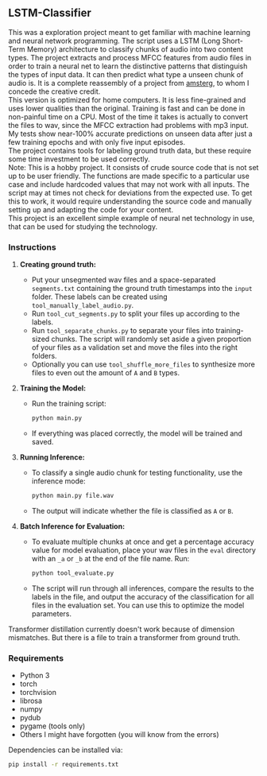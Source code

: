## LSTM-Classifier

This was a exploration project meant to get familiar with machine learning and neural network programming. The script uses a LSTM (Long Short-Term Memory) architecture to classify chunks of audio into two content types. The project extracts and process MFCC features from audio files in order to train a neural net to learn the distinctive patterns that distinguish the types of input data. It can then predict what type a unseen chunk of audio is. It is a complete reassembly of a project from [amsterg](https://github.com/amsterg/Podcast-Ad-Detection), to whom I concede the creative credit.\
This version is optimized for home computers. It is less fine-grained and uses lower qualities than the original. Training is fast and can be done in non-painful time on a CPU. Most of the time it takes is actually to convert the files to wav, since the MFCC extraction had problems with mp3 input. My tests show near-100% accurate predictions on unseen data after just a few training epochs and with only five input episodes.\
The project contains tools for labeling ground truth data, but these require some time investment to be used correctly.\
Note: This is a hobby project. It consists of crude source code that is not set up to be user friendly. The functions are made specific to a particular use case and include hardcoded values that may not work with all inputs. The script may at times not check for deviations from the expected use. To get this to work, it would require understanding the source code and manually setting up and adapting the code for your content.\
This project is an excellent simple example of neural net technology in use, that can be used for studying the technology.

### Instructions

1. **Creating ground truth:**
   - Put your unsegmented wav files and a space-separated `segments.txt` containing the ground truth timestamps into the `input` folder. These labels can be created using `tool_manually_label_audio.py`.
   - Run `tool_cut_segments.py` to split your files up according to the labels.
   - Run `tool_separate_chunks.py` to separate your files into training-sized chunks. The script will randomly set aside a given proportion of your files as a validation set and move the files into the right folders.
   - Optionally you can use `tool_shuffle_more_files` to synthesize more files to even out the amount of `A` and `B` types.
   
2. **Training the Model:**
   - Run the training script:
     ```bash
     python main.py
     ```
   - If everything was placed correctly, the model will be trained and saved.

3. **Running Inference:**
   - To classify a single audio chunk for testing functionality, use the inference mode:
     ```bash
     python main.py file.wav
     ```
   - The output will indicate whether the file is classified as `A` or `B`.

4. **Batch Inference for Evaluation:**
   - To evaluate multiple chunks at once and get a percentage accuracy value for model evaluation, place your wav files in the `eval` directory with an `_a` or `_b` at the end of the file name. Run:
     ```bash
     python tool_evaluate.py
     ```
   - The script will run through all inferences, compare the results to the labels in the file, and output the accuracy of the classification for all files in the evaluation set. You can use this to optimize the model parameters.

Transformer distillation currently doesn't work because of dimension mismatches. But there is a file to train a transformer from ground truth.

### Requirements
- Python 3
- torch
- torchvision
- librosa
- numpy
- pydub
- pygame (tools only)
- Others I might have forgotten (you will know from the errors)

Dependencies can be installed via:
  ```bash
  pip install -r requirements.txt
  ```
